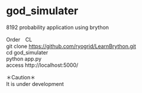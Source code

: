 # god_simulater  
  8192 probability application using brython  
  
  Order　CL  
  git clone https://github.com/ryogrid/LearnBrython.git  
  cd god_simulater  
  python app.py  
  access http://localhost:5000/  
  
  ＊Caution＊  
  It is under development

